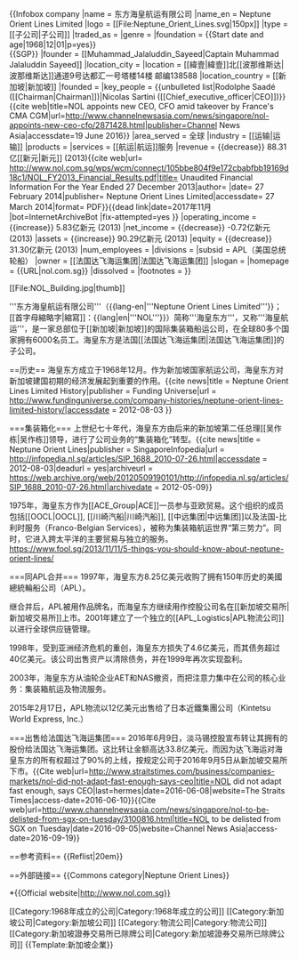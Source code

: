 {{Infobox company
|name = 东方海皇航运有限公司
|name_en = Neptune Orient Lines Limited
|logo = [[File:Neptune_Orient_Lines.svg|150px]]
|type = [[子公司|子公司]]
|traded_as =
|genre =
|foundation = {{Start date and age|1968|12|01|p=yes}}<br />{{SGP}}
|founder = [[Muhammad_Jalaluddin_Sayeed|Captain Muhammad Jalaluddin Sayeed]]
|location_city = 
|location = [[緯壹|緯壹]]北[[波那维斯达|波那维斯达]]通道9号达都汇一号塔楼14楼 邮编138588 
|location_country = [[新加坡|新加坡]]
|founded = 
|key_people = {{unbulleted list|Rodolphe Saadé ([[Chairman|Chairman]])|Nicolas Sartini ([[Chief_executive_officer|CEO]])}}<ref>{{cite web|title=NOL appoints new CEO, CFO amid takeover by France's CMA CGM|url=http://www.channelnewsasia.com/news/singapore/nol-appoints-new-ceo-cfo/2871428.html|publisher=Channel News Asia|accessdate=19 June 2016}}</ref>
|area_served = 全球
|industry = [[运输|运输]]
|products =
|services = [[航运|航运]]服务 
|revenue = {{decrease}} 88.31亿[[新元|新元]] (2013)<ref name="financefy2013">{{cite web|url= http://www.nol.com.sg/wps/wcm/connect/105bbe804f9e172cbabfbb19169d18c1/NOL_FY2013_Financial_Results.pdf|title= Unaudited Financial Information For the Year Ended 27 December 2013|author= <!--Staff writer(s); no by-line.-->|date= 27 February 2014|publisher= Neptune Orient Lines Limited|accessdate= 27 March 2014|format= PDF}}{{dead link|date=2017年11月 |bot=InternetArchiveBot |fix-attempted=yes }}</ref>
|operating_income = {{increase}} 5.83亿新元 (2013)<ref name="financefy2013"/>
|net_income = {{decrease}} -0.72亿新元 (2013)<ref name="financefy2013"/>
|assets = {{increase}} 90.29亿新元 (2013)<ref name="financefy2013"/>
|equity = {{decrease}} 31.30亿新元 (2013)<ref name="financefy2013"/>
|num_employees =
|divisions =
|subsid = APL（美国总统轮船）
|owner = [[法国达飞海运集团|法国达飞海运集团]]
|slogan = 
|homepage = {{URL|nol.com.sg}}
|dissolved =
|footnotes =
}}

[[File:NOL_Building.jpg|thumb]]

'''东方海皇航运有限公司'''（{{lang-en|'''Neptune Orient Lines Limited'''}}；[[首字母縮略字|縮寫]]：{{lang|en|'''NOL'''}}）简称'''海皇东方'''，又称'''海皇航运'''，是一家总部位于[[新加坡|新加坡]]的国际集装箱船运公司，在全球80多个国家拥有6000名员工。海皇东方是法国[[法国达飞海运集团|法国达飞海运集团]]的子公司。

==历史==
海皇东方成立于1968年12月。作为新加坡国家航运公司，海皇东方对新加坡建国初期的经济发展起到重要的作用。<ref>{{cite news|title = Neptune Orient Lines Limited History|publisher = Funding Universe|url = http://www.fundinguniverse.com/company-histories/neptune-orient-lines-limited-history/|accessdate = 2012-08-03 }}</ref>

===集装箱化===
上世纪七十年代，海皇东方由后来的新加坡第二任总理[[吴作栋|吴作栋]]领导，进行了公司业务的“集装箱化”转型。<ref name="Neptune Orient Lines">{{cite news|title = Neptune Orient Lines|publisher = SingaporeInfopedia|url = http://infopedia.nl.sg/articles/SIP_1688_2010-07-26.html|accessdate = 2012-08-03|deadurl = yes|archiveurl = https://web.archive.org/web/20120509190101/http://infopedia.nl.sg/articles/SIP_1688_2010-07-26.html|archivedate = 2012-05-09}}</ref>

1975年，海皇东方作为[[ACE_Group|ACE]]一员参与亚欧贸易。这个组织的成员包括[[OOCL|OOCL]], [[川崎汽船|川崎汽船]], [[中远集团|中远集团]]以及法国-比利时服务（Franco-Belgian Services），被称为集装箱航运世界“第三势力”。同时，它进入跨太平洋的主要贸易与独立的服务。<ref name="fool.sg">https://www.fool.sg/2013/11/11/5-things-you-should-know-about-neptune-orient-lines/</ref> 

===同APL合并===
1997年，海皇东方8.25亿美元收购了拥有150年历史的美國總統輪船公司（APL）。<ref name="fool.sg"/>

继合并后，APL被用作品牌名，而海皇东方继续用作控股公司名在[[新加坡交易所|新加坡交易所]]上市。2001年建立了一个独立的[[APL_Logistics|APL物流公司]]以进行全球供应链管理。

1998年，受到亚洲经济危机的重创，海皇东方损失了4.6亿美元，而其债务超过40亿美元。该公司出售资产以清除债务，并在1999年再次实现盈利。

2003年，海皇东方从油轮企业AET和NAS撤资，而把注意力集中在公司的核心业务：集装箱航运及物流服务。

2015年2月17日，APL物流以12亿美元出售给了日本近鐵集團公司（Kintetsu World Express, Inc.）

===出售给法国达飞海运集团===
2016年6月9日，淡马锡控股宣布转让其拥有的股份给法国达飞海运集团。这比转让金额高达33.8亿美元，而因为达飞海运对海皇东方的所有权超过了90%的上线，按规定公司于2016年9月5日从新加坡交易所下市。<ref name=":0">{{Cite web|url=http://www.straitstimes.com/business/companies-markets/nol-did-not-adapt-fast-enough-says-ceo|title=NOL did not adapt fast enough, says CEO|last=hermes|date=2016-06-08|website=The Straits Times|access-date=2016-06-10}}</ref><ref>{{Cite web|url=http://www.channelnewsasia.com/news/singapore/nol-to-be-delisted-from-sgx-on-tuesday/3100816.html|title=NOL to be delisted from SGX on Tuesday|date=2016-09-05|website=Channel News Asia|access-date=2016-09-19}}</ref>

==参考资料==
{{Reflist|20em}}

==外部链接==
{{Commons category|Neptune Orient Lines}}

*{{Official website|http://www.nol.com.sg}}

[[Category:1968年成立的公司|Category:1968年成立的公司]]
[[Category:新加坡公司|Category:新加坡公司]]
[[Category:物流公司|Category:物流公司]]
[[Category:新加坡證券交易所已除牌公司|Category:新加坡證券交易所已除牌公司]]
{{Template:新加坡企業}}